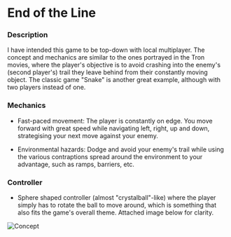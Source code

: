 # End of the Line

### Description
I have intended this game to be top-down with local multiplayer. The concept and mechanics are similar to the ones portrayed in the Tron movies, where the player's objective is to avoid crashing into the enemy's (second player's) trail they leave behind from their constantly moving object. The classic game "Snake" is another great example, although with two players instead of one.

### Mechanics
* Fast-paced movement: The player is constantly on edge. You move forward with great speed while navigating left, right, up and down, strategising your next move against your enemy. 

* Environmental hazards: Dodge and avoid your enemy's trail while using the various contraptions spread around the environment to your advantage, such as ramps, barriers, etc.

### Controller
* Sphere shaped controller (almost "crystalball"-like) where the player simply has to rotate the ball to move around, which is something that also fits the game's overall theme. Attached image below for clarity.

![Concept](https://github.com/Klumz/comp140-gam160-game/blob/master/Concept.png)

